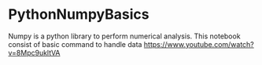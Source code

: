 # PythonNumpyBasics
Numpy is a python library to perform numerical analysis. This notebook consist of basic command to handle data
https://www.youtube.com/watch?v=8Mpc9ukltVA
